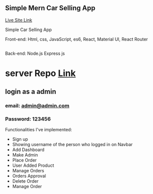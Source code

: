 ## Simple Mern Car Selling App


  [Live Site Link ](https://car-vallley.web.app/)

Simple Car Selling App

Front-end: Html, css, JavaScript, es6, React, Material UI, React Router
##
Back-end: Node.js Express js

# server Repo [ Link ](https://github.com/programming-hero-web-course-4/niche-website-server-side-Antardas)
## 

## login as a admin 
 ### email: admin@admin.com
 ### Password: 123456

Functionalities I've implemented:

- Sign up
- Showing username of the person who logged in on Navbar
- Add Dashboard
- Make Admin
- Place Order
- User Added Product
- Manage Orders
- Orders Approval
- Delete Order
- Manage Order
